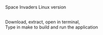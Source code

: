 Space Invaders Linux version<br>
<br>

Download, extract, open in terminal, <br>
Type in make to build and run the application

